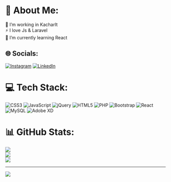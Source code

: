 # 💫 About Me:
🔭 I’m working in KacharIt<br>⚡ I love Js & Laravel<br>🌱 I’m currently learning React


## 🌐 Socials:
[![Instagram](https://img.shields.io/badge/Instagram-%23E4405F.svg?logo=Instagram&logoColor=white)](https://instagram.com/mrshyno) [![LinkedIn](https://img.shields.io/badge/LinkedIn-%230077B5.svg?logo=linkedin&logoColor=white)](https://linkedin.com/in/shayan-davoodpour-b264aa24b) 

# 💻 Tech Stack:
![CSS3](https://img.shields.io/badge/css3-%231572B6.svg?style=for-the-badge&logo=css3&logoColor=white) ![JavaScript](https://img.shields.io/badge/javascript-%23323330.svg?style=for-the-badge&logo=javascript&logoColor=%23F7DF1E) ![jQuery](https://img.shields.io/badge/jquery-%230769AD.svg?style=for-the-badge&logo=jquery&logoColor=white) ![HTML5](https://img.shields.io/badge/html5-%23E34F26.svg?style=for-the-badge&logo=html5&logoColor=white) ![PHP](https://img.shields.io/badge/php-%23777BB4.svg?style=for-the-badge&logo=php&logoColor=white) ![Bootstrap](https://img.shields.io/badge/bootstrap-%238511FA.svg?style=for-the-badge&logo=bootstrap&logoColor=white) ![React](https://img.shields.io/badge/react-%2320232a.svg?style=for-the-badge&logo=react&logoColor=%2361DAFB) ![MySQL](https://img.shields.io/badge/mysql-%2300000f.svg?style=for-the-badge&logo=mysql&logoColor=white) ![Adobe XD](https://img.shields.io/badge/Adobe%20XD-470137?style=for-the-badge&logo=Adobe%20XD&logoColor=#FF61F6)
# 📊 GitHub Stats:
![](https://github-readme-stats.vercel.app/api?username=MrShyno&theme=gruvbox&hide_border=false&include_all_commits=false&count_private=false)<br/>
![](https://github-readme-streak-stats.herokuapp.com/?user=MrShyno&theme=gruvbox&hide_border=false)<br/>
![](https://github-readme-stats.vercel.app/api/top-langs/?username=MrShyno&theme=gruvbox&hide_border=false&include_all_commits=false&count_private=false&layout=compact)


---
[![](https://visitcount.itsvg.in/api?id=MrShyno&icon=0&color=0)](https://visitcount.itsvg.in)

<!-- Proudly created with GPRM ( https://gprm.itsvg.in ) -->
